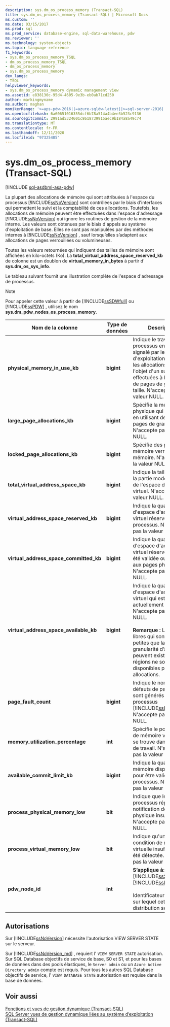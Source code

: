```yaml
---
description: sys.dm_os_process_memory (Transact-SQL)
title: sys.dm_os_process_memory (Transact-SQL) | Microsoft Docs
ms.custom: ''
ms.date: 03/15/2017
ms.prod: sql
ms.prod_service: database-engine, sql-data-warehouse, pdw
ms.reviewer: ''
ms.technology: system-objects
ms.topic: language-reference
f1_keywords:
- sys.dm_os_process_memory_TSQL
- dm_os_process_memory_TSQL
- dm_os_process_memory
- sys.dm_os_process_memory
dev_langs:
- TSQL
helpviewer_keywords:
- sys.dm_os_process_memory dynamic management view
ms.assetid: e838130c-95d4-4605-9e3b-eb0ab71cd250
author: markingmyname
ms.author: maghan
monikerRange: '>=aps-pdw-2016||=azure-sqldw-latest||>=sql-server-2016||=sqlallproducts-allversions||>=sql-server-linux-2017||=azuresqldb-mi-current'
ms.openlocfilehash: 6a60651016355dcf6b78a514a4b4ee3b523c9136
ms.sourcegitcommit: 2991ad5324601c8618739915aec9b184a8a49c74
ms.translationtype: MT
ms.contentlocale: fr-FR
ms.lasthandoff: 12/11/2020
ms.locfileid: "97325485"
---
```

# <a name="sysdm_os_process_memory-transact-sql"></a>sys.dm_os_process_memory (Transact-SQL)
[!INCLUDE [sql-asdbmi-asa-pdw](../../includes/applies-to-version/sql-asdbmi-asa-pdw.md)]

  La plupart des allocations de mémoire qui sont attribuées à l'espace du processus [!INCLUDE[ssNoVersion](../../includes/ssnoversion-md.md)] sont contrôlées par le biais d'interfaces qui permettent le suivi et la comptabilité de ces allocations. Toutefois, les allocations de mémoire peuvent être effectuées dans l'espace d'adressage [!INCLUDE[ssNoVersion](../../includes/ssnoversion-md.md)] qui ignore les routines de gestion de la mémoire interne. Les valeurs sont obtenues par le biais d'appels au système d'exploitation de base. Elles ne sont pas manipulées par des méthodes internes à [!INCLUDE[ssNoVersion](../../includes/ssnoversion-md.md)] , sauf lorsqu’elles s’adaptent aux allocations de pages verrouillées ou volumineuses.  
  
 Toutes les valeurs retournées qui indiquent des tailles de mémoire sont affichées en kilo-octets (Ko). La **total_virtual_address_space_reserved_kb** de colonne est un doublon de **virtual_memory_in_bytes** à partir d' **sys.dm_os_sys_info**.  
  
 Le tableau suivant fournit une illustration complète de l'espace d'adressage de processus.  
  
> [!NOTE]  
>  Pour appeler cette valeur à partir de [!INCLUDE[ssSDWfull](../../includes/sssdwfull-md.md)] ou [!INCLUDE[ssPDW](../../includes/sspdw-md.md)] , utilisez le nom **sys.dm_pdw_nodes_os_process_memory**.  
  
|Nom de la colonne|Type de données|Description|  
|-----------------|---------------|-----------------|  
|**physical_memory_in_use_kb**|**bigint**|Indique le travail de processus en Ko, tel que signalé par le système d'exploitation, ainsi que les allocations faisant l'objet d'un suivi effectuées à l'aide d'API de pages de grande taille. N'accepte pas la valeur NULL.|  
|**large_page_allocations_kb**|**bigint**|Spécifie la mémoire physique qui est allouée en utilisant des API de pages de grande taille. N'accepte pas la valeur NULL.|  
|**locked_page_allocations_kb**|**bigint**|Spécifie des pages mémoire verrouillées en mémoire. N'accepte pas la valeur NULL.|  
|**total_virtual_address_space_kb**|**bigint**|Indique la taille totale de la partie mode utilisateur de l'espace d'adressage virtuel. N'accepte pas la valeur NULL.|  
|**virtual_address_space_reserved_kb**|**bigint**|Indique la quantité totale d'espace d'adressage virtuel réservée par le processus. N'accepte pas la valeur NULL.|  
|**virtual_address_space_committed_kb**|**bigint**|Indique la quantité d'espace d'adressage virtuel réservée qui a été validée ou mappée aux pages physiques. N'accepte pas la valeur NULL.|  
|**virtual_address_space_available_kb**|**bigint**|Indique la quantité d'espace d'adressage virtuel qui est actuellement disponible. N'accepte pas la valeur NULL.<br /><br /> **Remarque :** Les régions libres qui sont plus petites que la granularité d’allocation peuvent exister. Ces régions ne sont pas disponibles pour les allocations.|  
|**page_fault_count**|**bigint**|Indique le nombre de défauts de page qui sont générés par le processus [!INCLUDE[ssNoVersion](../../includes/ssnoversion-md.md)]. N'accepte pas la valeur NULL.|  
|**memory_utilization_percentage**|**int**|Spécifie le pourcentage de mémoire validée qui se trouve dans la plage de travail. N'accepte pas la valeur NULL.|  
|**available_commit_limit_kb**|**bigint**|Indique la quantité de mémoire disponible pour être validée par le processus. N'accepte pas la valeur NULL.|  
|**process_physical_memory_low**|**bit**|Indique que le processus répond à une notification de mémoire physique insuffisante. N'accepte pas la valeur NULL.|  
|**process_virtual_memory_low**|**bit**|Indique qu'une condition de mémoire virtuelle insuffisante a été détectée. N'accepte pas la valeur NULL.|  
|**pdw_node_id**|**int**|**S’applique à**: [!INCLUDE[ssSDWfull](../../includes/sssdwfull-md.md)] , [!INCLUDE[ssPDW](../../includes/sspdw-md.md)]<br /><br /> Identificateur du nœud sur lequel cette distribution se trouve.|  
  
## <a name="permissions"></a>Autorisations  
 Sur [!INCLUDE[ssNoVersion](../../includes/ssnoversion-md.md)] nécessite l'autorisation VIEW SERVER STATE sur le serveur.  
  
Sur [!INCLUDE[ssNoVersion_md](../../includes/ssnoversion-md.md)] , requiert l' `VIEW SERVER STATE` autorisation.   
Sur SQL Database objectifs de service de base, S0 et S1, et pour les bases de données dans des pools élastiques, le `Server admin` ou un `Azure Active Directory admin` compte est requis. Pour tous les autres SQL Database objectifs de service, l' `VIEW DATABASE STATE` autorisation est requise dans la base de données.   
  
## <a name="see-also"></a>Voir aussi  
 [Fonctions et vues de gestion dynamique &#40;Transact-SQL&#41;](~/relational-databases/system-dynamic-management-views/system-dynamic-management-views.md)   
 [SQL Server vues de gestion dynamique liées au système d’exploitation &#40;Transact-SQL&#41;](../../relational-databases/system-dynamic-management-views/sql-server-operating-system-related-dynamic-management-views-transact-sql.md)  
  
  


